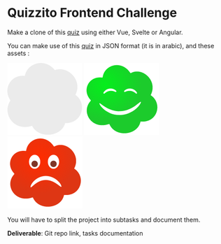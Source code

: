 # Quizzito Frontend Challenge
Make a clone of this [quiz](https://quizzito.com/main/quizzito/tryquiz/start/tha3lab) using either Vue, Svelte or Angular.

You can make use of this [quiz](https://quizzito.com/main/assets/try_quiz/quizzes/tha3lab.json) in JSON format (it is in arabic), and these assets :

![Empty Emoji](assets/emptyemoji.png)
![Happy Emoji](assets/happyemoji.png)
![Sad Emoji](assets/sademoji.png)

You will have to split the project into subtasks and document them.

**Deliverable**: Git repo link, tasks documentation